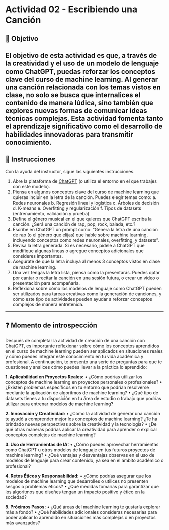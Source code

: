 # **Actividad 02 - Escribiendo una Canción**

## 🎯 **Objetivo**
El objetivo de esta actividad es que, a través de la creatividad y el uso de un modelo de lenguaje como ChatGPT, puedas reforzar los conceptos clave del curso de machine learning. Al generar una canción relacionada con los temas vistos en clase, no solo se busca que internalices el contenido de manera lúdica, sino también que explores nuevas formas de comunicar ideas técnicas complejas. Esta actividad fomenta tanto el aprendizaje significativo como el desarrollo de habilidades innovadoras para transmitir conocimiento.
---

## 📑 Instrucciones
Con la ayuda del instructor, sigue las siguientes instrucciones.
1.	Abre la plataforma de [ChatGPT](https://chatgpt.com/) (o utiliza el entorno en el que trabajes con este modelo).
2.	Piensa en algunos conceptos clave del curso de machine learning que quieras incluir en la letra de la canción. Puedes elegir temas como:
a.	Redes neuronales
b.	Regresión lineal y logística
c.	Árboles de decisión
d.	K-means
e.	Overfitting y regularización
f.	Tipos de datasets (entrenamiento, validación y prueba)
3.	Define el género musical en el que quieres que ChatGPT escriba la canción. ¿Será una canción de rap, pop, rock, balada, etc.?
4.	Escribe en ChatGPT un prompt como:  “Genera la letra de una canción de rap (o el género que elijas) que hable sobre machine learning, incluyendo conceptos como redes neuronales, overfitting, y datasets”.
5.	Revisa la letra generada. Si es necesario, pídele a ChatGPT que modifique algunas líneas o agregue conceptos adicionales que consideres importantes.
6.	Asegúrate de que la letra incluya al menos 3 conceptos vistos en clase de machine learning.
7.	Una vez tengas la letra lista, piensa cómo la presentarás. Puedes optar por cantar o recitar la canción en una sesión futura, o crear un video o presentación para acompañarla.
8.	Reflexiona sobre cómo los modelos de lenguaje como ChatGPT pueden ser utilizados para tareas creativas como la generación de canciones, y cómo este tipo de actividades pueden ayudar a reforzar conceptos complejos de manera entretenida.




---

## ❓ **Momento de introspección**

Después de completar la actividad de creación de una canción con ChatGPT, es importante reflexionar sobre cómo los conceptos aprendidos en el curso de machine learning pueden ser aplicados en situaciones reales y cómo puedes integrar este conocimiento en tu vida académica y profesional. A continuación, te presento una serie de preguntas para que te cuestiones y analices cómo puedes llevar a la práctica lo aprendido:

**1.	Aplicabilidad en Proyectos Reales:**
•	¿Cómo podrías utilizar los conceptos de machine learning en proyectos personales o profesionales?
•	¿Existen problemas específicos en tu entorno que podrían resolverse mediante la aplicación de algoritmos de machine learning?
•	¿Qué tipo de datasets tienes a tu disposición en tu área de estudio o trabajo que podrías utilizar para entrenar modelos de machine learning?

**2.	Innovación y Creatividad:**
•	¿Cómo la actividad de generar una canción te ayudó a comprender mejor los conceptos de machine learning? ¿Te ha brindado nuevas perspectivas sobre la creatividad y la tecnología?
•	¿De qué otras maneras podrías aplicar la creatividad para aprender o explicar conceptos complejos de machine learning?

**3.	Uso de Herramientas de IA:**
•	¿Cómo puedes aprovechar herramientas como ChatGPT u otros modelos de lenguaje en tus futuros proyectos de machine learning?
•	¿Qué ventajas y desventajas observas en el uso de modelos de lenguaje para crear contenido, ya sea en el ámbito académico o profesional?

**4.	Retos Éticos y Responsabilidad:**
•	¿Cómo podrías asegurar que los modelos de machine learning que desarrolles o utilices no presenten sesgos o problemas éticos?
•	¿Qué medidas tomarías para garantizar que los algoritmos que diseñes tengan un impacto positivo y ético en la sociedad?

**5.	Próximos Pasos:**
•	¿Qué áreas del machine learning te gustaría explorar más a fondo?
•	¿Qué habilidades adicionales consideras necesarias para poder aplicar lo aprendido en situaciones más complejas o en proyectos más avanzados?
